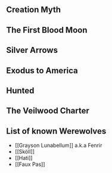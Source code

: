 
## Creation Myth

## The First Blood Moon
## Silver Arrows

## Exodus to America
## Hunted
## The Veilwood Charter
## List of known Werewolves

- [[Grayson Lunabellum]] a.k.a Fenrir
- [[Sköll]]
- [[Hati]]
- [[Faux Pas]]
